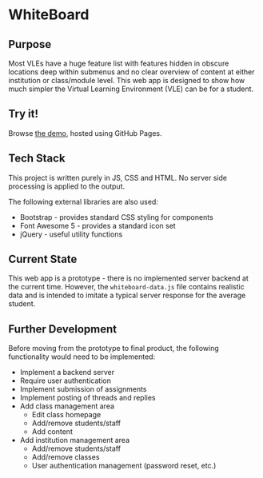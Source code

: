 # WhiteBoard

## Purpose
Most VLEs have a huge feature list with features hidden in obscure locations deep within submenus and no clear overview of content at either institution or class/module level.
This web app is designed to show how much simpler the Virtual Learning Environment (VLE) can be for a student.

## Try it!
Browse [the demo](pgmann.github.io/whiteboard), hosted using GitHub Pages.

## Tech Stack
This project is written purely in JS, CSS and HTML. No server side processing is applied to the output.

The following external libraries are also used:
* Bootstrap - provides standard CSS styling for components
* Font Awesome 5 - provides a standard icon set
* jQuery - useful utility functions

## Current State
This web app is a prototype - there is no implemented server backend at the current time. However, the `whiteboard-data.js` file contains realistic data and is intended to imitate a typical server response for the average student.

## Further Development
Before moving from the prototype to final product, the following functionality would need to be implemented:
* Implement a backend server
* Require user authentication
* Implement submission of assignments
* Implement posting of threads and replies
* Add class management area
    * Edit class homepage
    * Add/remove students/staff
    * Add content
* Add institution management area
    * Add/remove students/staff
    * Add/remove classes
    * User authentication management (password reset, etc.)